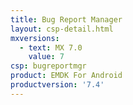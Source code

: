 ```yaml
---
title: Bug Report Manager
layout: csp-detail.html
mxversions:
  - text: MX 7.0
    value: 7
csp: bugreportmgr
product: EMDK For Android
productversion: '7.4'
---
```


















